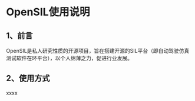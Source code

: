 # OpenSIL使用说明

## 1、前言

OpenSIL是私人研究性质的开源项目，旨在搭建开源的SIL平台（即自动驾驶仿真测试软件在环平台），以个人绵薄之力，促进行业发展。

## 2、使用方式

xxxx